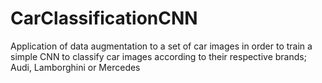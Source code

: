# CarClassificationCNN
Application of data augmentation to a set of car images in order to train a simple CNN to classify car images according to their respective brands; Audi, Lamborghini or Mercedes
